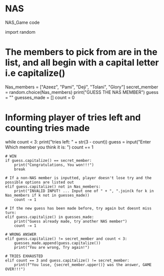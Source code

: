 # NAS

NAS_Game code


import random
# The members to pick from are in the list, and all begin with a capital letter i.e capitalize()
Nas_members = ["Azeez", "Pami", "Deji", "Tolani", "Glory"]
secret_member = random.choice(Nas_members)
print("GUESS THE NAS MEMBER")
guess = ""
guesses_made = []
count = 0
# Informing player of tries left and counting tries made
while count < 3:
    print("tries left: " + str(3 - count))
    guess = input("Enter Which member you think it is: ")
    count += 1

    # WIN
    if guess.capitalize() == secret_member:
        print("Congratulations, You won!!!")
        break

    # If a non-NAS member is inputted, player doesn't lose try and the possible options are listed out
    elif guess.capitalize() not in Nas_members:
        print("INVALID INPUT! ... Input one of " + ", ".join(k for k in Nas_members if k not in guesses_made))
        count -= 1

    # If the new guess has been made before, try again but doesnt miss turn:
    elif guess.capitalize() in guesses_made:
        print("Guess already made, try another NAS member")
        count -= 1

    # WRONG ANSWER
    elif guess.capitalize() != secret_member and count < 3:
        guesses_made.append(guess.capitalize())
        print("You are wrong, Try again!")

    # TRIES EXHAUSTED
    elif count == 3 and guess.capitalize() != secret_member:
        print(f"You lose, {secret_member.upper()} was the answer, GAME OVER!!!")





